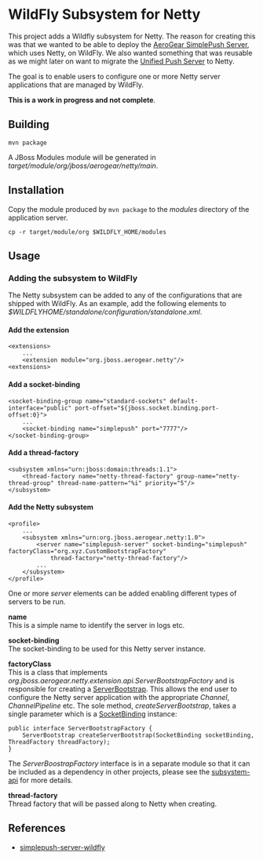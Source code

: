 # WildFly Subsystem for Netty
This project adds a Wildfly subsystem for Netty. The reason for creating this was that we wanted to be able to 
deploy the [AeroGear SimplePush Server](https://github.com/danbev/aerogear-simplepush-server), which uses Netty, on WildFly. We
also wanted something that was reusable as we might later on want to migrate the [Unified Push Server](https://github.com/matzew/pushee)
to Netty.

The goal is to enable users to configure one or more Netty server applications that are managed by WildFly.  

__This is a work in progress and not complete__.

## Building

    mvn package
    
A JBoss Modules module will be generated in _target/module/org/jboss/aerogear/netty/main_.    

## Installation
Copy the module produced by ```mvn package``` to the _modules_ directory of the application server.

    cp -r target/module/org $WILDFLY_HOME/modules

## Usage

### Adding the subsystem to WildFly
The Netty subsystem can be added to any of the configurations that are shipped with WildFly. 
As an example, add the following elements to _$WILDFLYHOME/standalone/configuration/standalone.xml_.


#### Add the extension

    <extensions>
        ...
        <extension module="org.jboss.aerogear.netty"/>
    <extensions>
    
    
#### Add a socket-binding    

    
    <socket-binding-group name="standard-sockets" default-interface="public" port-offset="${jboss.socket.binding.port-offset:0}">
        ...
        <socket-binding name="simplepush" port="7777"/>
    </socket-binding-group>  
    
#### Add a thread-factory    

    <subsystem xmlns="urn:jboss:domain:threads:1.1">
        <thread-factory name="netty-thread-factory" group-name="netty-thread-group" thread-name-pattern="%i" priority="5"/>
    </subsystem>

#### Add the Netty subsystem

    <profile>
        ...
        <subsystem xmlns="urn:org.jboss.aerogear.netty:1.0">
            <server name="simplepush-server" socket-binding="simplepush" factoryClass="org.xyz.CustomBootstrapFactory" 
                thread-factory="netty-thread-factory"/>
            ...
        </subsystem>
    </profile>    
    
One or more _server_ elements can be added enabling different types of servers to be run.  

__name__  
This is a simple name to identify the server in logs etc.

__socket-binding__  
The socket-binding to be used for this Netty server instance. 

__factoryClass__  
This is a class that implements _org.jboss.aerogear.netty.extension.api.ServerBootstrapFactory_ and is responsible for 
creating a [ServerBootstrap](http://netty.io/4.0/api/io/netty/bootstrap/ServerBootstrap.html). This allows the end user to
configure the Netty server application with the appropriate _Channel_, _ChannelPipeline_ etc. The sole method, 
_createServerBootstrap_, takes a single parameter which is a [SocketBinding](https://github.com/wildfly/wildfly/blob/master/network/src/main/java/org/jboss/as/network/SocketBinding.java) instance:

    public interface ServerBootstrapFactory {
        ServerBootstrap createServerBootstrap(SocketBinding socketBinding, ThreadFactory threadFactory);
    }
    
The _ServerBoostrapFactory_ interface is in a separate module so that it can be included as a dependency in other projects, please
see the [subsystem-api](https://github.com/danbev/netty-subsystem/tree/master/subsystem-api) for more details.

__thread-factory__  
Thread factory that will be passed along to Netty when creating.

    
## References
* [simplepush-server-wildfly](https://github.com/danbev/aerogear-simplepush-server/tree/master/wildfly-module)

    
    
    